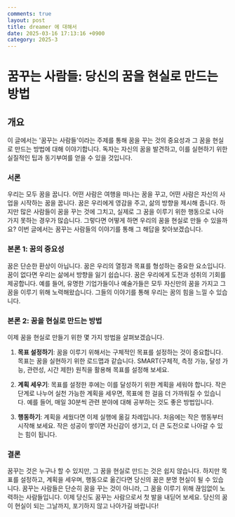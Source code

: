 ```yaml
---
comments: true
layout: post
title: dreamer 에 대해서
date: 2025-03-16 17:13:16 +0900
category: 2025-3
---
```


# 꿈꾸는 사람들: 당신의 꿈을 현실로 만드는 방법

## 개요
이 글에서는 '꿈꾸는 사람들'이라는 주제를 통해 꿈을 꾸는 것의 중요성과 그 꿈을 현실로 만드는 방법에 대해 이야기합니다. 독자는 자신의 꿈을 발견하고, 이를 실현하기 위한 실질적인 팁과 동기부여를 얻을 수 있을 것입니다.

### 서론
우리는 모두 꿈을 꿉니다. 어떤 사람은 여행을 떠나는 꿈을 꾸고, 어떤 사람은 자신의 사업을 시작하는 꿈을 꿉니다. 꿈은 우리에게 영감을 주고, 삶의 방향을 제시해 줍니다. 하지만 많은 사람들이 꿈을 꾸는 것에 그치고, 실제로 그 꿈을 이루기 위한 행동으로 나아가지 못하는 경우가 많습니다. 그렇다면 어떻게 하면 우리의 꿈을 현실로 만들 수 있을까요? 이번 글에서는 꿈꾸는 사람들의 이야기를 통해 그 해답을 찾아보겠습니다.

### 본론 1: 꿈의 중요성
꿈은 단순한 환상이 아닙니다. 꿈은 우리의 열정과 목표를 형성하는 중요한 요소입니다. 꿈이 없다면 우리는 삶에서 방향을 잃기 쉽습니다. 꿈은 우리에게 도전과 성취의 기회를 제공합니다. 예를 들어, 유명한 기업가들이나 예술가들은 모두 자신만의 꿈을 가지고 그 꿈을 이루기 위해 노력해왔습니다. 그들의 이야기를 통해 우리는 꿈의 힘을 느낄 수 있습니다.

### 본론 2: 꿈을 현실로 만드는 방법
이제 꿈을 현실로 만들기 위한 몇 가지 방법을 살펴보겠습니다.

1. **목표 설정하기**: 꿈을 이루기 위해서는 구체적인 목표를 설정하는 것이 중요합니다. 목표는 꿈을 실현하기 위한 로드맵과 같습니다. SMART(구체적, 측정 가능, 달성 가능, 관련성, 시간 제한) 원칙을 활용해 목표를 설정해 보세요.

2. **계획 세우기**: 목표를 설정한 후에는 이를 달성하기 위한 계획을 세워야 합니다. 작은 단계로 나누어 실천 가능한 계획을 세우면, 목표에 한 걸음 더 가까워질 수 있습니다. 예를 들어, 매일 30분씩 관련 분야에 대해 공부하는 것도 좋은 방법입니다.

3. **행동하기**: 계획을 세웠다면 이제 실행에 옮길 차례입니다. 처음에는 작은 행동부터 시작해 보세요. 작은 성공이 쌓이면 자신감이 생기고, 더 큰 도전으로 나아갈 수 있는 힘이 됩니다.

### 결론
꿈꾸는 것은 누구나 할 수 있지만, 그 꿈을 현실로 만드는 것은 쉽지 않습니다. 하지만 목표를 설정하고, 계획을 세우며, 행동으로 옮긴다면 당신의 꿈은 분명 현실이 될 수 있습니다. 꿈꾸는 사람들은 단순히 꿈을 꾸는 것이 아니라, 그 꿈을 이루기 위해 끊임없이 노력하는 사람들입니다. 이제 당신도 꿈꾸는 사람으로서 첫 발을 내딛어 보세요. 당신의 꿈이 현실이 되는 그날까지, 포기하지 않고 나아가길 바랍니다!